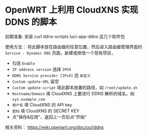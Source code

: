 # OpenWRT 上利用 CloudXNS 实现 DDNS 的脚本

前期准备:
安装 curl ddns-scripts luci-app-ddns 这几个软件包

使用方法：
将此脚本放在路由器的任意位置，然后进入路由器管理界面的 `Service - Dynamic DNS` 页面，新建或修改一个现有项目，
- 勾选 `Enable`
- `IP address version` 选择 `IPV4`
- `DDNS Service provider [IPv4]` 选 `自定义`
- `Custom update-URL` 留空
- `Custom update-script` 填此脚本放置的路径，如 `/root/update.sh`
- `Hostname/Domain` 填 CloudXNS 上要进行 DDNS 解析的域名，如 `xyz.example.com`
- `用户名` 填 CloudXNS 的 API key
- `密码` 填 CloudXNS 的 SECRET KEY
- 点"保存&应用"，返回上一页后点“开始”

相关资料：
https://wiki.openwrt.org/doc/uci/ddns
